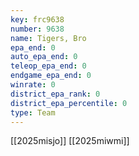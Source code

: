```yaml
---
key: frc9638
number: 9638
name: Tigers, Bro
epa_end: 0
auto_epa_end: 0
teleop_epa_end: 0
endgame_epa_end: 0
winrate: 0
district_epa_rank: 0
district_epa_percentile: 0
type: Team
---
```

[[2025misjo]]
[[2025miwmi]]
